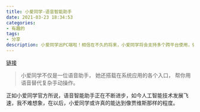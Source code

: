 ```yaml
---
title: 小爱同学-语音智能助手
date: 2021-03-23 18:34:53
categories:
- 有趣的
tags:
- 分享
description: 小爱同学出PC端啦！相信在不久的将来，小爱同学将会支持多个跨平台使用，做为一名米粉怎么能错过这么好玩的东西呢，下面附上下载地址。
---
```

[链接](https://www.microsoft.com/zh-cn/p/%E5%B0%8F%E7%88%B1%E5%90%8C%E5%AD%A6/9mw76kfhnz0c?activetab=pivot%3Aregionofsystemrequirementstab)
> 小爱同学不仅是一位语音助手，
> 她还搭载在系统应用的各个入口，
> 帮你用语音替代复杂手动操作。

正如小爱同学官方所说，语音智能助手正在不断进步，如今人工智能技术发展飞速，我不难想象，在以后，小爱同学或许真的能达到像贾维斯那样的程度。